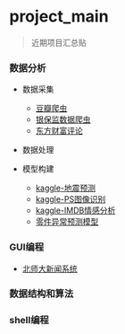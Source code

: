 # project_main

> 近期项目汇总贴

### 数据分析

- 数据采集
    - [豆瓣爬虫](https://github.com/isbada/project_main/tree/master/%E8%B1%86%E7%93%A3%E7%88%AC%E8%99%AB)
    - [银保监数据爬虫](https://github.com/isbada/project_main/tree/master/%E9%93%B6%E4%BF%9D%E7%9B%91%E6%95%B0%E6%8D%AE%E7%88%AC%E8%99%AB)
    - [东方财富评论](https://github.com/isbada/project_main/tree/master/%E7%88%AC%E4%B8%9C%E6%96%B9%E8%B4%A2%E5%AF%8C%E8%AF%84%E8%AE%BA)

- 数据处理

- 模型构建
    - [kaggle-地震预测](https://github.com/isbada/project_main/tree/master/kaggle-%E5%9C%B0%E9%9C%87%E9%A2%84%E6%B5%8B)
    - [kaggle-PS图像识别](https://github.com/isbada/project_main/tree/master/kaggle-PS%E5%9B%BE%E5%83%8F%E8%AF%86%E5%88%AB)
    - [kaggle-IMDB情感分析](https://github.com/isbada/project_main/tree/master/kaggle-IMDB%E6%83%85%E6%84%9F%E5%88%86%E6%9E%90)
    - [零件异常预测模型](https://github.com/isbada/project_main/tree/master/LSTM%E9%9B%B6%E4%BB%B6%E5%BC%82%E5%B8%B8%E9%A2%84%E6%B5%8B%E6%A8%A1%E5%9E%8B)



### GUI编程


- [北师大新闻系统](https://github.com/isbada/project_main/tree/master/%E5%8C%97%E5%B8%88%E5%A4%A7%E6%96%B0%E9%97%BB%E7%B3%BB%E7%BB%9F)




### 数据结构和算法




### shell编程